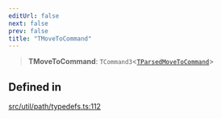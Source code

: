 ```yaml
---
editUrl: false
next: false
prev: false
title: "TMoveToCommand"
---
```


> **TMoveToCommand**: `TCommand3`\<[`TParsedMoveToCommand`](/api/namespaces/util/type-aliases/tparsedmovetocommand/)\>

## Defined in

[src/util/path/typedefs.ts:112](https://github.com/fabricjs/fabric.js/blob/8748628df7e9de00ba77413bfc3ad9e9fe9d4f30/src/util/path/typedefs.ts#L112)
